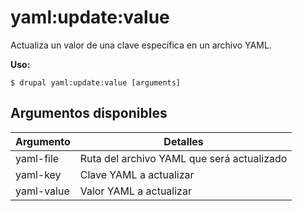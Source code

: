 # yaml:update:value
Actualiza un valor de una clave específica en un archivo YAML.

**Uso:**
```
$ drupal yaml:update:value [arguments]
```

## Argumentos disponibles
Argumento | Detalles
---------|-------------
yaml-file | Ruta del archivo YAML que será actualizado
yaml-key | Clave YAML a actualizar
yaml-value | Valor YAML a actualizar
